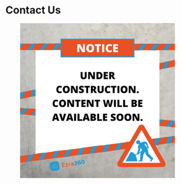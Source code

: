 # Contact Us

<figure><img src="../.gitbook/assets/Notice Under Construction Tape  Ezra.png" alt=""><figcaption></figcaption></figure>
